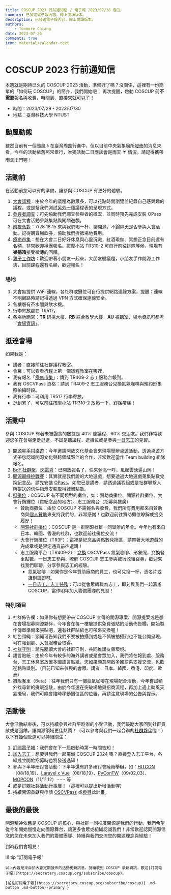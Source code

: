 ```yaml
---
title: COSCUP 2023 行前通知信 / 電子報 2023/07/26 發送
summary: 已發送電子報內容，線上閱讀版本。
description: 已發送電子報內容，線上閱讀版本。
authors:
    - Toomore Chiang
date: 2023-07-26
comments: true
icon: material/calendar-text
---
```


# COSCUP 2023 行前通知信

本週就是期待已久的 COSCUP 2023 活動，準備好了嗎？沒關係，這裡有一份簡單的「如何玩 COSCUP」的簡介，我們開始吧！
再次提醒，啟動 COSCUP 前**不需要**報名與收費，時間到、直接來就可以了！

- 時間：2023/07/29 - 2023/07/30
- 地點：臺灣科技大學 NTUST

## 颱風動態

雖然目前有一個颱風 🌀 在臺灣周圍行進中，但以目前中央氣象局所[發佈](https://www.cwb.gov.tw/V8/C/P/Typhoon/TY_WARN.html)的消息來看，今年的活動依舊照常舉行，唯獨活動二日應該會是雨天 ☔️ 情況，請記得攜帶雨具出門喔！

## 活動前

在活動前您可以有的準備，讓參與 COSCUP 有更好的體驗。

1. [大會議程](https://coscup.org/2023/zh-TW/session)：由於今年的議程為數眾多，可以花點時間瀏覽並紀錄自己感興趣的議程。或是幫我們測試[另外一種](https://volunteer.coscup.org/schedule/2023)議程表的呈現方式。
2. [參與者調查](https://coscup.org/2023-survey/)：可先協助我們調查參與者的概況，並同時預先完成安裝 OPass 可在大會活動參與集點與闖關遊戲。
3. [前夜派對](https://blog.coscup.org/2023/07/welcome-party-20230728-1815-2130-utc8.html)：7/28 18:15 來與我們喝一杯、聊開源，不論隔天是否參與大會活動。記得購買暢飲券，協助我們折抵場地費用。
4. [療癒市集](https://blog.coscup.org/2023/07/introducing-healing-market-with-yoga.html)：想在大會二日好好休息與心靈沉澱，紅酒瑜伽、冥想正念目前還有名額，非常歡迎揪團報名。按摩小站 TR310-2 可自行前往排隊等候，現場有**樂捐箱**接受微薄的回饋。
5. [親子工作坊](https://blog.coscup.org/2023/07/parent-child-workshops.html)：歡迎帶著小朋友一起來，大朋友聽議程，小朋友手作開源工作坊，目前課程還有名額，歡迎報名！

### 場地

1. 大會無提供 WiFi 連線，各社群或攤位可自行提供網路連線方案，提醒：連線不明網路時請記得透過 VPN 方式確保連線安全。
2. 各樓層有茶水間與飲水機。
3. 行李寄放處在 TR517。
4. 各場地簡寫：**TR** 研揚大樓、**RB** 綜合教學大樓、**AU** 視聽室，場地資訊可參考「[會場資訊](https://coscup.org/2023/zh-TW/venue)」。

## 抵達會場

如果我是：

- 講者：直接前往社群議程教室。
- 會眾：可以看看行程上第一個議程教室在哪裡。
- 我有報名「[療癒市集](https://blog.coscup.org/2023/07/introducing-healing-market-with-yoga.html)」：請到 TR409-2 志工服務台報到。
- 我有 OSCVPass 資格：請到 TR409-2 志工服務台兌換氮氣咖啡與預約形象照拍攝時段。
- 我有行李：可利用 TR517 行李寄放。
- 逛到累了，可以前往按摩小站 TR310-2 放鬆一下、舒緩痠痛！

## 活動中

參與 COSCUP 有著未被證實的數據是 40% 聽議程、60% 交朋友。我們非常歡迎您多在會場走走逛逛，不論是聽議程、逛攤位或是參與[一日志工](https://volunteer.coscup.org/tasks/2023)的見習。

1. [開源星手村桌遊](https://forms.gle/YYaaiwBpeQu1MTYF9)：今年邀請開放文化基金會來現場舉辦[桌遊](https://openstartervillage.ocf.tw/)活動，透過桌遊方式帶您認識開源文化與跨領域夥伴的合作，非常歡迎當作 Team building 組隊報名。
2. [BoF 社群聚](https://blog.coscup.org/2023/07/coscup-2023-bof-hacking-room.html)、[閃電秀](https://blog.coscup.org/2023/07/coscup-lightning-talk-20.html)：已開放報名了，快來登高一呼，風起雲湧遍山岡！
3. [開源巔峰挑戰賽](https://blog.coscup.org/2023/07/blog-post.html)：其實就是我們說的大地遊戲，想要透過大地遊戲蒐集點數兌換紀念品，請先安裝 [OPass](https://opass.app/)，如您已是講者，請透過議程組或是社群聯繫人所寄送的信件指示安裝取得餽贈點數。
4. [逛攤位](https://coscup.org/2023/zh-TW/venue)：COSCUP 有不同類型的攤位，如：贊助商攤位、開源社群攤位、大會行銷攤位（買紀念品的地方）、志工服務台（招募與推廣）
   - 贊助商攤位：由於 COSCUP 不需報名與收費，我們所有費用都來自贊助商與[個人贊助](https://ocf.neticrm.tw/civicrm/contribute/transact?reset=1&id=69)來支持我們的，非常感謝！也歡迎前往贊助攤位瞭解或提交履歷！
   - [開源社群攤位](https://blog.coscup.org/2023/06/coscup2023-booth.html)：COSCUP 是一群開源社群一同舉辦的年會。今年也有來自日本、韓國、香港的社群，也歡迎前往攤位交流！
   - 大會行銷攤位（TR3F）：這裡是紀念品與點數兌換區，請帶著大地遊戲的完成章或是限定通貨前往選購！
   - 志工服務平台（TR409-2）：[兌換](https://blog.coscup.org/2023/07/oscvpass.html) OSCVPass 氮氣咖啡、形象照，兌換餐車點數、一日志工參與、瞭解 COSCUP 志工參與或行政組召募，歡迎來找我們聊聊，分享參與志工的經驗。
     - 氮氣咖啡：如果你是今年贊助廠商的員工，也可兌換一杯，憑名片或識別證即可。
     - [一日志工、志工任務](https://volunteer.coscup.org/tasks/2023)：可以從會眾轉職為志工，即刻與我們一起籌辦 COSCUP，當作明年加入籌備團隊的見習！

### 特別項目

1. 社群佈告欄：如果你有想要帶來 COSCUP 宣傳的開源專案、開源提案或是想在會場招募開源夥伴，今年會在每一樓層提供免費張貼的活動佈告欄，開始製作傳單準備來張貼吧，還有社群貼紙也可帶來交換喔！
2. 紅色頸繩：頸繩可告知我們不要被拍攝到或是不慎被拍攝到也不能公開呈現，可在報到處、大會服務台取得。
3. [社群守則](https://hackmd.io/@coscup/cococo-zh)：請先閱讀大會的社群守則，共同維護友善環境。
4. 語言貼紙：由於今年有較多的海外講者或是會眾加入，我們將在報到處、服務台、志工休息室放置多國語言貼紙，您如果願意開啟多國語系支援交流，也歡迎黏貼識別。（目前已知來參與的會眾、講者：日本、韓國、香港、印度、歐洲）
5. 攤販餐車（Beta）：往年我們只有一攤氮氣咖啡在現場配合活動，今年嘗試額外找尋新的攤販進駐，由於今年還在突破場地與招商流程，再加上遇上颱風天氣攪局，我們可能會臨時移動攤位區的位置，再請注意現場的公告與提示。

## 活動後

大會活動結束後，可以持續參與社群平時辦的小聚活動，我們鼓勵大家回到社群貢獻或是回饋，讓開源領域更佳熱鬧！（可以參考與我們一起合辦的[社群夥伴](https://coscup.org/2023/zh-TW/community)喔！）
以下有幾個管道可以持續關注：

1. [訂閱電子報](https://secretary.coscup.org/subscribe/coscup)：我們會在下一屆啟動時第一時間告知！
2. [加入志工](https://volunteer.coscup.org/)：想要與我們一起籌備 COSCUP 2024 嗎？直接登入志工平台，各組成立開始招募時也將發送通知！
3. 參與下半年研討會活動：下半年還有許多研討會陸續舉辦，如：[HITCON](https://hitcon.org/)（08/18,19）、[Laravel x Vue](https://laravelconf.tw/)（08/18,19）、[PyConTW](https://tw.pycon.org/)（09/02,03）、[MOPCON](https://mopcon.org/)（11/11,12）⋯⋯ 等
4. 或是訂閱[社群活動行事曆](https://calendar.google.com/calendar/embed?src=p09uh8cg4uvt2ij4obf45cltsk%40group.calendar.google.com&ctz=Asia%2FTaipei)！（這裡[可以](https://forms.gle/J52atxyfXHy3mhed9)提出新增活動喔）
5. 持續開源貢獻與申請 [OSCVPass](https://ocf.tw/p/oscvpass/) 或[參與](https://github.com/ocftw/OSCVPass/)此計畫。

## 最後的最後

開源精神依舊是 COSCUP 的核心，與社群一同推廣開源是我們的行動，我們希望從今年開始慢慢走向國際舞台，讓更多會眾或組織認識我們！非常歡迎認同開源信念的您在未來加入我們的籌備團隊、持續與我們交流您的開源理念與經驗！

到時我們會場見！

!!! tip "訂閱電子報"

    以上內容是來自於大會定期發佈的活動更新訊息，持續收到 COSCUP 最新資訊，歡迎[訂閱電子報](https://secretary.coscup.org/subscribe/coscup)。

    [前往訂閱電子報](https://secretary.coscup.org/subscribe/coscup){ .md-button .md-button--primary }
